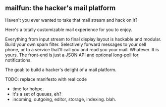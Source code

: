 ## mailfun: the hacker's mail platform

Haven't you ever wanted to take that mail stream and hack on it?

Here's a totally customizable mail experience for you to enjoy.

Everything from input stream to final display layout is hackable and modular. Build your own spam filter. Selectively forward messages to your cell phone, or to a service that'll call you and read you your mail. Whatever. It is yours. The front-end is just a JSON API and optional long-poll for notifications.

The goal: to build a hacker's delight of a mail platform.

TODO: replace manifesto with real code

* time for hohpe.
* it's a set of queues, eh?
* incoming, outgoing, editor, storage, indexing. blah.

